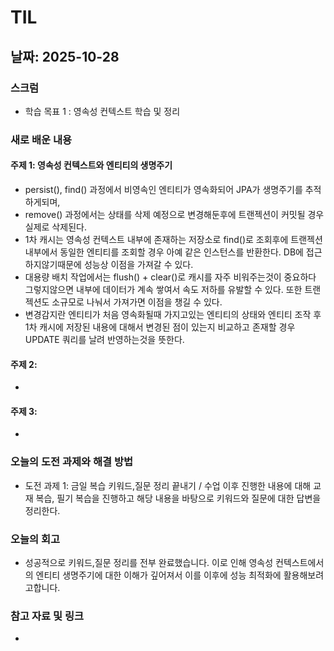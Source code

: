 # TIL

## 날짜: 2025-10-28

### 스크럼
- 학습 목표 1 : 영속성 컨텍스트 학습 및 정리

### 새로 배운 내용
#### 주제 1: 영속성 컨텍스트와 엔티티의 생명주기
- persist(), find() 과정에서 비영속인 엔티티가 영속화되어 JPA가 생명주기를 추적하게되며,
- remove() 과정에서는 상태를 삭제 예정으로 변경해둔후에 트랜젝션이 커밋될 경우 실제로 삭제된다.
- 1차 캐시는 영속성 컨텍스트 내부에 존재하는 저장소로 find()로 조회후에 트랜젝션 내부에서 동일한 엔티티를 조회할 경우 아예 같은 인스턴스를 반환한다. DB에 접근하지않기때문에 성능상 이점을 가져갈 수 있다.
- 대용량 배치 작업에서는 flush() + clear()로 캐시를 자주 비워주는것이 중요하다 그렇지않으면 내부에 데이터가 계속 쌓여서 속도 저하를 유발할 수 있다. 또한 트랜젝션도 소규모로 나눠서 가져가면 이점을 챙길 수 있다.
- 변경감지란 엔티티가 처음 영속화될때 가지고있는 엔티티의 상태와 엔티티 조작 후 1차 캐시에 저장된 내용에 대해서 변경된 점이 있는지 비교하고 존재할 경우 UPDATE 쿼리를 날려 반영하는것을 뜻한다.

#### 주제 2:
-

#### 주제 3:
-

### 오늘의 도전 과제와 해결 방법
- 도전 과제 1: 금일 복습 키워드,질문 정리 끝내기 / 수업 이후 진행한 내용에 대해 교재 복습, 필기 복습을 진행하고 해당 내용을 바탕으로 키워드와 질문에 대한 답변을 정리한다. 

### 오늘의 회고
- 성공적으로 키워드,질문 정리를 전부 완료했습니다. 이로 인해 영속성 컨텍스트에서의 엔티티 생명주기에 대한 이해가 깊어져서 이를 이후에 성능 최적화에 활용해보려고합니다.

### 참고 자료 및 링크
- 
